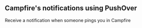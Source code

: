 ## Campfire's notifications using PushOver

Receive a notification when someone pings you in Campfire
